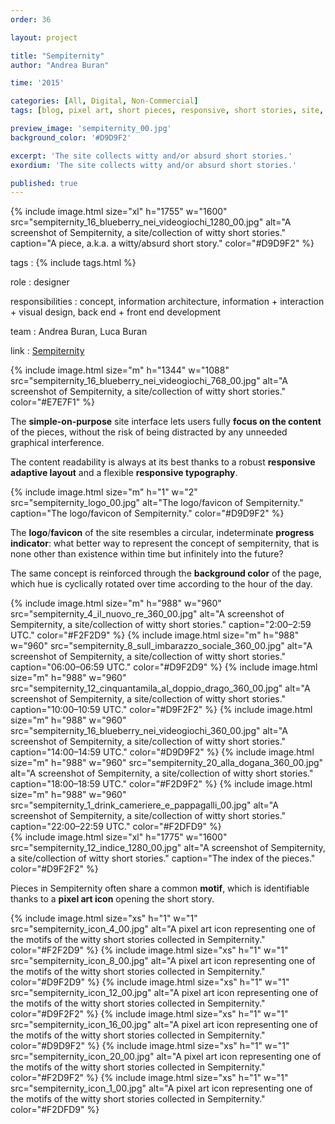 ```yaml
---
order: 36

layout: project

title: "Sempiternity"
author: "Andrea Buran"

time: '2015'

categories: [All, Digital, Non-Commercial]
tags: [blog, pixel art, short pieces, responsive, short stories, site, times]

preview_image: 'sempiternity_00.jpg'
background_color: '#D9D9F2'

excerpt: 'The site collects witty and/or absurd short stories.'
exordium: 'The site collects witty and/or absurd short stories.'

published: true
---
```


<div class="figures">
    {% include image.html
        size="xl"
        h="1755" w="1600"
        src="sempiternity_16_blueberry_nei_videogiochi_1280_00.jpg"
        alt="A screenshot of Sempiternity, a site/collection of witty short stories."
        caption="A piece, a.k.a. a witty/absurd short story."
        color="#D9D9F2"
    %}
</div>

tags
: {% include tags.html %}

role
: designer

responsibilities
: concept, information architecture, information + interaction + visual design, back end + front end development

team
: Andrea Buran, Luca Buran

link
: [Sempiternity](http://www.sempiternity.net/ "Sempiternity")

<div class="figures">
    {% include image.html
        size="m"
        h="1344" w="1088"
        src="sempiternity_16_blueberry_nei_videogiochi_768_00.jpg"
        alt="A screenshot of Sempiternity, a site/collection of witty short stories."
        color="#E7E7F1"
    %}
</div>

The **simple-on-purpose** site interface lets users fully **focus on the content** of the pieces, without the risk of being distracted by any unneeded graphical interference.

The content readability is always at its best thanks to a robust **responsive adaptive layout** and a flexible **responsive typography**.

<div class="figures">
    {% include image.html
        size="m"
        h="1" w="2"
        src="sempiternity_logo_00.jpg"
        alt="The logo/favicon of Sempiternity."
        caption="The logo/favicon of Sempiternity."
        color="#D9D9F2"
    %}
</div>

The **logo**/**favicon** of the site resembles a circular, indeterminate **progress indicator**: what better way to represent the concept of sempiternity, that is none other than existence within time but infinitely into the future?

The same concept is reinforced through the **background color** of the page, which hue is cyclically rotated over time according to the hour of the day.

<div class="figures">
    {% include image.html
        size="m"
        h="988" w="960"
        src="sempiternity_4_il_nuovo_re_360_00.jpg"
        alt="A screenshot of Sempiternity, a site/collection of witty short stories."
        caption="2:00–2:59 UTC."
        color="#F2F2D9"
    %}
    {% include image.html
        size="m"
        h="988" w="960"
        src="sempiternity_8_sull_imbarazzo_sociale_360_00.jpg"
        alt="A screenshot of Sempiternity, a site/collection of witty short stories."
        caption="06:00–06:59 UTC."
        color="#D9F2D9"
    %}
    {% include image.html
        size="m"
        h="988" w="960"
        src="sempiternity_12_cinquantamila_al_doppio_drago_360_00.jpg"
        alt="A screenshot of Sempiternity, a site/collection of witty short stories."
        caption="10:00–10:59 UTC."
        color="#D9F2F2"
    %}
    {% include image.html
        size="m"
        h="988" w="960"
        src="sempiternity_16_blueberry_nei_videogiochi_360_00.jpg"
        alt="A screenshot of Sempiternity, a site/collection of witty short stories."
        caption="14:00–14:59 UTC."
        color="#D9D9F2"
    %}
    {% include image.html
        size="m"
        h="988" w="960"
        src="sempiternity_20_alla_dogana_360_00.jpg"
        alt="A screenshot of Sempiternity, a site/collection of witty short stories."
        caption="18:00–18:59 UTC."
        color="#F2D9F2"
    %}
    {% include image.html
        size="m"
        h="988" w="960"
        src="sempiternity_1_drink_cameriere_e_pappagalli_00.jpg"
        alt="A screenshot of Sempiternity, a site/collection of witty short stories."
        caption="22:00–22:59 UTC."
        color="#F2DFD9"
    %}
</div>

<div class="figures">
    {% include image.html
        size="xl"
        h="1775" w="1600"
        src="sempiternity_12_indice_1280_00.jpg"
        alt="A screenshot of Sempiternity, a site/collection of witty short stories."
        caption="The index of the pieces."
        color="#D9F2F2"
    %}
</div>

Pieces in Sempiternity often share a common **motif**, which is identifiable thanks to a **pixel art icon** opening the short story.

<div class="figures">
    {% include image.html
        size="xs"
        h="1" w="1"
        src="sempiternity_icon_4_00.jpg"
        alt="A pixel art icon representing one of the motifs of the witty short stories collected in Sempiternity."
        color="#F2F2D9"
    %}
    {% include image.html
        size="xs"
        h="1" w="1"
        src="sempiternity_icon_8_00.jpg"
        alt="A pixel art icon representing one of the motifs of the witty short stories collected in Sempiternity."
        color="#D9F2D9"
    %}
    {% include image.html
        size="xs"
        h="1" w="1"
        src="sempiternity_icon_12_00.jpg"
        alt="A pixel art icon representing one of the motifs of the witty short stories collected in Sempiternity."
        color="#D9F2F2"
    %}
    {% include image.html
        size="xs"
        h="1" w="1"
        src="sempiternity_icon_16_00.jpg"
        alt="A pixel art icon representing one of the motifs of the witty short stories collected in Sempiternity."
        color="#D9D9F2"
    %}
    {% include image.html
        size="xs"
        h="1" w="1"
        src="sempiternity_icon_20_00.jpg"
        alt="A pixel art icon representing one of the motifs of the witty short stories collected in Sempiternity."
        color="#F2D9F2"
    %}
    {% include image.html
        size="xs"
        h="1" w="1"
        src="sempiternity_icon_1_00.jpg"
        alt="A pixel art icon representing one of the motifs of the witty short stories collected in Sempiternity."
        color="#F2DFD9"
    %}
</div>
